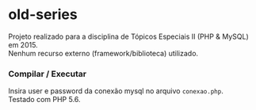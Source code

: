 # old-series

Projeto realizado para a disciplina de Tópicos Especiais II (PHP & MySQL) em 2015.  
Nenhum recurso externo (framework/biblioteca) utilizado.

### Compilar / Executar
Insira user e password da conexão mysql no arquivo `conexao.php`.  
Testado com PHP 5.6.

